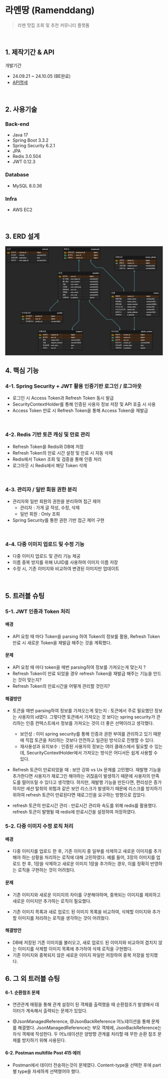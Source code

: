 # 라멘땅 (Ramenddang)
>  라멘 맛집 조회 및 추천 커뮤니티 플랫폼
<br/>

## 1. 제작기간 & API
개발기간 
- 24.09.21 ~ 24.10.05 (BE완료)
- [API명세](https://documenter.getpostman.com/view/33571279/2sAXxMfZ1g#1b0c4a74-d811-437f-817b-b98c74322742)
<br/>

## 2. 사용기술
### **Back-end**
- Java 17
- Spring Boot 3.3.2
- Spring Security 6.2.1
- JPA
- Redis 3.0.504
- JWT 0.12.3 

### **Database**
- MySQL 8.0.36

### **Infra**
- AWS EC2
<br/>

## 3. ERD 설계
![erdfile](/images/image.png)
<br/>

## 4. 핵심 기능

### 4-1. Spring Security + JWT 활용 인증기반 로그인 / 로그아웃 
- 로그인 시 Access Token과 Refresh Token 동시 발급
- SecurityContextHolder를 통해 인증된 사용자 정보 저장 및 API 호출 시 사용
- Access Token 만료 시 Refresh Token을 통해 Access Token을 재발급

<br/>

### 4-2. Redis 기반 토큰 캐싱 및 만료 관리
- Refresh Token을 Redis와 DB에 저장
- Refresh Token의 만료 시간 설정 및 만료 시 자동 삭제
- Redis에서 Token 조회 및 검증을 통해 인증 처리
- 로그아웃 시 Redis에서 해당 Token 삭제

<br/>

### 4-3. 관리자 / 일반 회원 권한 분리
- 관리자와 일반 회원의 권한을 분리하여 접근 제어
    - 관리자 : 가게 글 작성, 수정, 삭제
    - 일반 회원 : Only 조회
- Spring Security를 통한 권한 기반 접근 제어 구현

<br/>

### 4-4. 다중 이미지 업로드 및 수정 기능
- 다중 이미지 업로드 및 관리 기능 제공
- 이름 중복 방지를 위해 UUID를 사용하여 이미지 이름 저장
- 수정 시, 기존 이미지와 비교하여 변경된 이미지만 업데이트

<br/>

## 5. 트러블 슈팅

### 5-1. JWT 인증과 Token 처리
#### 배경
- API 요청 때 마다 Token을 parsing 하여 Token의 정보를 활용, Refresh Token 만료 시 새로운 Token을 재발급 해주는 것을 계획했다.

#### 문제
-  API 요청 때 마다 token을 매번 parsing하여 정보를 가져오는게 맞는지 ?
-  Refresh Token이 만료 되었을 경우 refresh Token을 재발급 해주는 기능을 만드는 것이 맞는지?
-  Refresh Token의 만료시간을 어떻게 관리할 것인지?

#### 해결방안
- 토큰을 매번 parsing하여 정보를 가져오는게 맞는지 : 토큰에서 주로 필요했던 정보는 사용자의 id였다. 그렇다면 토큰에서 가져오는 것 보다는 spring security가 관리하는 인증 컨텍스트에서 정보를 가져오는 것이 더 좋은 선택이라고 생각했다. 
    - 보안성 : 이미 spring security를 통해 인증과 권한 부여를 관리하고 있기 때문에 직접 토큰을 처리하는 것보다 안전하고 일관된 방식으로 진행할 수 있다.
    - 재사용성과 유지보수 : 인증된 사용자의 정보는 여러 클래스에서 필요할 수 있는데, SecurityContextHolder에서 가져오는 방식은 어디서든 쉽게 사용할 수 있다.

- Refresh 토큰이 만료되었을 때 : 보안 강화 vs Ux 문제를 고민했다. 재발행 기능을 추가한다면 사용자가 재로그인 해야하는 귀찮음이 발생하기 때문에 사용자의 만족도를 떨어뜨릴 수 있다고 생각했다. 하지만, 재발행 기능을 만든다면, 편리성은 증가하지만 세션 탈취의 위험과 같은 보안 리스크가 발생하기 때문에 리스크를 방지하기 위하여 refresh 토큰이 만료된다면 재로그인을 요구하는 방향으로 잡았다.

- refresh 토큰의 만료시간 관리 :  만료시간 관리와 속도를 위해 redis를 활용했다. refresh 토큰이 발행될 때 redis에 만료시간을 설정하여 저장하였다.

### 5-2. 다중 이미지 수정 로직 처리
#### 배경
- 다중 이미지를 업로드 한 후, 기존 이미지 중 일부를 삭제하고 새로운 이미지를 추가해야 하는 상황을 처리하는 로직에 대해 고민하였다. 예를 들어, 3장의 이미지를 업로드 한 후, 1장을 삭제하고 새로운 이미지 1장을 추가하는 경우, 이를 정확히 반영하는 로직을 구현하는 것이 어려웠다.

#### 문제
- 기존 이미지와 새로운 이미지의 차이를 구분해야하며, 중복되는 이미지를 제외하고 새로운 이미지만 추가하는 로직이 필요했다.

- 기존 이미지 목록과 새로 업로드 된 이미지 목록을 비교하여, 삭제할 이미지와 추가할 이미지를 처리하는 로직을 생각하는 것이 어려웠다.

#### 해결방안
- DB에 저장된 기존 이미지를 불러오고, 새로 업로드 된 이미지와 비교하여 겹치지 않는 이미지를 삭제할 이미지 목록에 추가하여 삭제 로직을 구현했다.
- 기존 이미지와 중복되지 않은 새로운 이미지 파일만 저장하여 중복 저장을 방지했다.

## 6. 그 외 트러블 슈팅

#### 6-1. 순환참조 문제
- 연관관계 매핑을 통해 관계 설정이 된 객체를 출력했을 때 순환참조가 발생해서 데이터가 계속해서 출력되는 문제가 있었다.

- @JsonManagedReference, @JsonBackReference 어노테이션을 통해 문제를 해결했다.
JsonManagedReference는 부모 객체에, JsonBackReference는 자식 객체에 작성한다.
두 어노테이션은 양방향 관계를 처리할 때 무한 순환 참조 문제를 방지하기 위해 사용된다.

#### 6-2. Postman multifile Post 415 에러
- Postman에서 데이터 전송하는것이 문제였다. Content-type을 선택한 후에 part별 type을 자세하게 선택했어야 했다.
